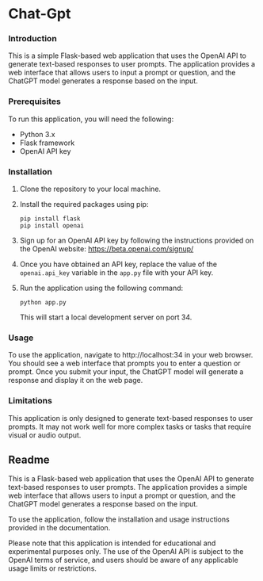 # Chat-Gpt

### Introduction

This is a simple Flask-based web application that uses the OpenAI API to generate text-based responses to user prompts. The application provides a web interface that allows users to input a prompt or question, and the ChatGPT model generates a response based on the input.

### Prerequisites

To run this application, you will need the following:

- Python 3.x
- Flask framework
- OpenAI API key

### Installation

1. Clone the repository to your local machine.
2. Install the required packages using pip:
   
   ```
   pip install flask
   pip install openai
   ```
   
3. Sign up for an OpenAI API key by following the instructions provided on the OpenAI website: https://beta.openai.com/signup/
4. Once you have obtained an API key, replace the value of the `openai.api_key` variable in the `app.py` file with your API key.
5. Run the application using the following command:

   ```
   python app.py
   ```

   This will start a local development server on port 34.

### Usage

To use the application, navigate to http://localhost:34 in your web browser. You should see a web interface that prompts you to enter a question or prompt. Once you submit your input, the ChatGPT model will generate a response and display it on the web page.

### Limitations

This application is only designed to generate text-based responses to user prompts. It may not work well for more complex tasks or tasks that require visual or audio output.

## Readme

This is a Flask-based web application that uses the OpenAI API to generate text-based responses to user prompts. The application provides a simple web interface that allows users to input a prompt or question, and the ChatGPT model generates a response based on the input.

To use the application, follow the installation and usage instructions provided in the documentation.

Please note that this application is intended for educational and experimental purposes only. The use of the OpenAI API is subject to the OpenAI terms of service, and users should be aware of any applicable usage limits or restrictions.
